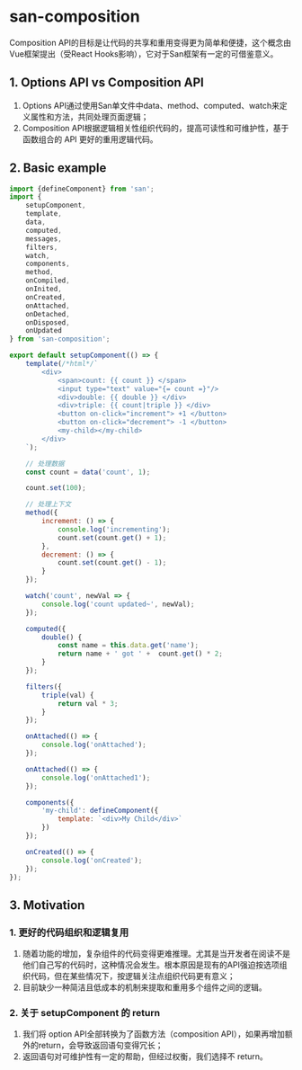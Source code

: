 # san-composition

Composition API的目标是让代码的共享和重用变得更为简单和便捷，这个概念由Vue框架提出（受React Hooks影响），它对于San框架有一定的可借鉴意义。

## 1. Options API  vs Composition API

1. Options API通过使用San单文件中data、method、computed、watch来定义属性和方法，共同处理页面逻辑；
2. Composition API根据逻辑相关性组织代码的，提高可读性和可维护性，基于函数组合的 API 更好的重用逻辑代码。


## 2. Basic example

```js
import {defineComponent} from 'san';
import {
    setupComponent,
    template,
    data,
    computed,
    messages,
    filters,
    watch,
    components,
    method,
    onCompiled,
    onInited,
    onCreated,
    onAttached,
    onDetached,
    onDisposed,
    onUpdated
} from 'san-composition';

export default setupComponent(() => {
    template(/*html*/`
        <div>
            <span>count: {{ count }} </span>
            <input type="text" value="{= count =}"/>
            <div>double: {{ double }} </div>
            <div>triple: {{ count|triple }} </div>
            <button on-click="increment"> +1 </button>
            <button on-click="decrement"> -1 </button>
            <my-child></my-child>
        </div>
    `);

    // 处理数据
    const count = data('count', 1);

    count.set(100);

    // 处理上下文
    method({
        increment: () => {
            console.log('incrementing');
            count.set(count.get() + 1);
        },
        decrement: () => {
            count.set(count.get() - 1);
        }
    });

    watch('count', newVal => {
        console.log('count updated~', newVal);
    });

    computed({
        double() {
            const name = this.data.get('name');
            return name + ' got ' +  count.get() * 2;
        }
    });

    filters({
        triple(val) {
            return val * 3;
        }
    });

    onAttached(() => {
        console.log('onAttached');
    });

    onAttached(() => {
        console.log('onAttached1');
    });

    components({
        'my-child': defineComponent({
            template: `<div>My Child</div>`
        })
    });

    onCreated(() => {
        console.log('onCreated');
    });
});

```

## 3. Motivation

### 1. 更好的代码组织和逻辑复用

1. 随着功能的增加，复杂组件的代码变得更难推理。尤其是当开发者在阅读不是他们自己写的代码时，这种情况会发生。根本原因是现有的API强迫按选项组织代码，但在某些情况下，按逻辑关注点组织代码更有意义；
2. 目前缺少一种简洁且低成本的机制来提取和重用多个组件之间的逻辑。

### 2. 关于 setupComponent 的 return

1. 我们将 option API全部转换为了函数方法（composition API），如果再增加额外的return，会导致返回语句变得冗长；
2. 返回语句对可维护性有一定的帮助，但经过权衡，我们选择不 return。



